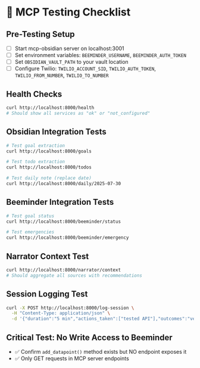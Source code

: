# 🧪 MCP Testing Checklist

## Pre-Testing Setup
- [ ] Start mcp-obsidian server on localhost:3001
- [ ] Set environment variables: `BEEMINDER_USERNAME`, `BEEMINDER_AUTH_TOKEN`
- [ ] Set `OBSIDIAN_VAULT_PATH` to your vault location
- [ ] Configure Twilio: `TWILIO_ACCOUNT_SID`, `TWILIO_AUTH_TOKEN`, `TWILIO_FROM_NUMBER`, `TWILIO_TO_NUMBER`

## Health Checks
```bash
curl http://localhost:8000/health
# Should show all services as "ok" or "not_configured"
```

## Obsidian Integration Tests
```bash
# Test goal extraction
curl http://localhost:8000/goals

# Test todo extraction  
curl http://localhost:8000/todos

# Test daily note (replace date)
curl http://localhost:8000/daily/2025-07-30
```

## Beeminder Integration Tests
```bash
# Test goal status
curl http://localhost:8000/beeminder/status

# Test emergencies
curl http://localhost:8000/beeminder/emergency
```

## Narrator Context Test
```bash
curl http://localhost:8000/narrator/context
# Should aggregate all sources with recommendations
```

## Session Logging Test
```bash
curl -X POST http://localhost:8000/log-session \
  -H "Content-Type: application/json" \
  -d '{"duration":"5 min","actions_taken":["tested API"],"outcomes":"verified functionality"}'
```

## Critical Test: No Write Access to Beeminder
- ✅ Confirm `add_datapoint()` method exists but NO endpoint exposes it
- ✅ Only GET requests in MCP server endpoints